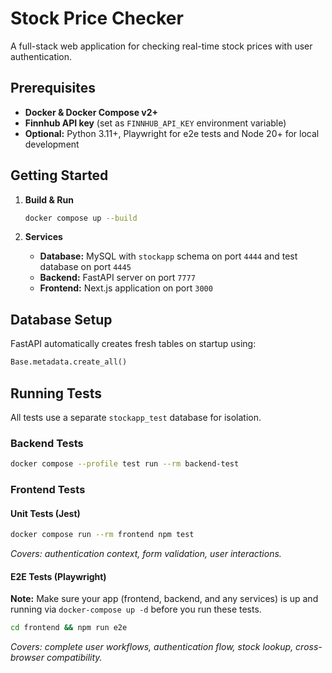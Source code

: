 # Stock Price Checker

A full-stack web application for checking real-time stock prices with user authentication.

## Prerequisites

- **Docker & Docker Compose v2+**
- **Finnhub API key** (set as `FINNHUB_API_KEY` environment variable)
- **Optional:** Python 3.11+, Playwright for e2e tests and Node 20+ for local development

## Getting Started

1. **Build & Run**

   ```bash
   docker compose up --build
   ```

2. **Services**

   - **Database:** MySQL with `stockapp` schema on port `4444` and test database on port `4445`
   - **Backend:** FastAPI server on port `7777`  
   - **Frontend:** Next.js application on port `3000`  

## Database Setup

FastAPI automatically creates fresh tables on startup using:

```python
Base.metadata.create_all()
```

## Running Tests

All tests use a separate `stockapp_test` database for isolation.

### Backend Tests

```bash
docker compose --profile test run --rm backend-test
```

### Frontend Tests

#### Unit Tests (Jest)

```bash
docker compose run --rm frontend npm test
```

_Covers: authentication context, form validation, user interactions._

#### E2E Tests (Playwright)
**Note:** Make sure your app (frontend, backend, and any services) is up and running via `docker-compose up -d` before you run these tests.

```bash
cd frontend && npm run e2e
```

_Covers: complete user workflows, authentication flow, stock lookup, cross-browser compatibility._
